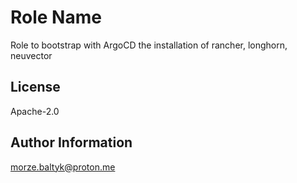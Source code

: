 Role Name
=========

Role to bootstrap with ArgoCD the installation of rancher, longhorn, neuvector

License
-------

Apache-2.0

Author Information
------------------

morze.baltyk@proton.me